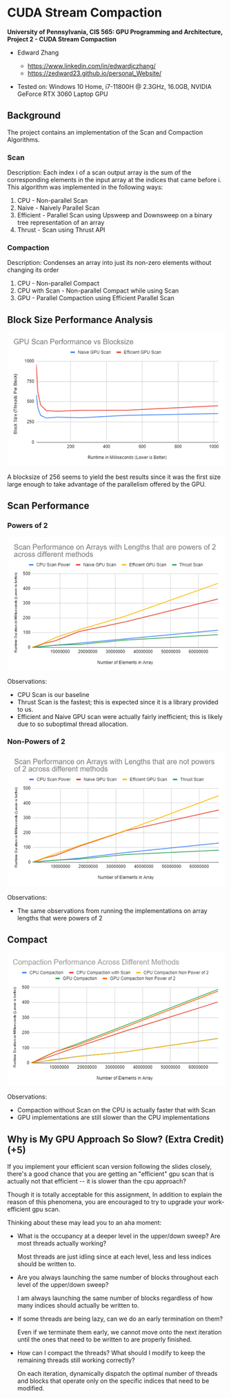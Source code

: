 CUDA Stream Compaction
======================

**University of Pennsylvania, CIS 565: GPU Programming and Architecture,
Project 2 - CUDA Stream Compaction**

* Edward Zhang
  * https://www.linkedin.com/in/edwardjczhang/
  * https://zedward23.github.io/personal_Website/
 
* Tested on: Windows 10 Home, i7-11800H @ 2.3GHz, 16.0GB, NVIDIA GeForce RTX 3060 Laptop GPU

## Background
The project contains an implementation of the Scan and Compaction Algorithms.

### Scan 
Description: 
Each index i of a scan output array is the sum of the corresponding elements in the input array at the indices that came before i. This algorithm was implemented in the following ways:

1. CPU - Non-parallel Scan
2. Naive - Naively Parallel Scan
3. Efficient - Parallel Scan using Upsweep and Downsweep on a binary tree representation of an array
4. Thrust - Scan using Thrust API

### Compaction
Description: 
Condenses an array into just its non-zero elements without changing its order

1. CPU - Non-parallel Compact
2. CPU with Scan - Non-parallel Compact while using Scan
3. GPU - Parallel Compaction using Efficient Parallel Scan

## Block Size Performance Analysis

![](img/Graph0.png)

A blocksize of 256 seems to yield the best results since it was the first size large enough to take advantage of the parallelism offered by the GPU.

## Scan Performance
### Powers of 2

![](img/Graph1.png)

Observations:
- CPU Scan is our baseline
- Thrust Scan is the fastest; this is expected since it is a library provided to us.
- Efficient and Naive GPU scan were actually fairly inefficient; this is likely due to so suboptimal thread allocation.

### Non-Powers of 2

![](img/Graph2.png)

Observations:
- The same observations from running the implementations on array lengths that were powers of 2

## Compact

![](img/Graph3.png)

Observations:
- Compaction without Scan on the CPU is actually faster that with Scan
- GPU implementations are still slower than the CPU implementations

## Why is My GPU Approach So Slow? (Extra Credit) (+5)

If you implement your efficient scan version following the slides closely, there's a good chance
that you are getting an "efficient" gpu scan that is actually not that efficient -- it is slower than the cpu approach?

Though it is totally acceptable for this assignment,
In addition to explain the reason of this phenomena, you are encouraged to try to upgrade your work-efficient gpu scan.

Thinking about these may lead you to an aha moment:
- What is the occupancy at a deeper level in the upper/down sweep? Are most threads actually working?
  
  Most threads are just idling since at each level, less and less indices should be written to.
  
- Are you always launching the same number of blocks throughout each level of the upper/down sweep?
  
  I am always launching the same number of blocks regardless of how many indices should actually be written to.

- If some threads are being lazy, can we do an early termination on them?
  
  Even if we terminate them early, we cannot move onto the next iteration until the ones that need to be written to are properly finished. 

- How can I compact the threads? What should I modify to keep the remaining threads still working correctly?
  
  On each iteration, dynamically dispatch the optimal number of threads and blocks that operate only on the specific indices that need to be modified.




